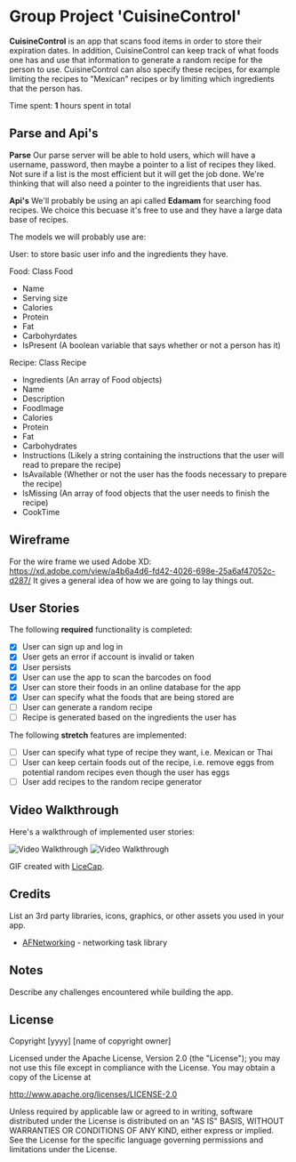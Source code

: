 # Group Project 'CuisineControl'

**CuisineControl** is an app that scans food items in order to store their expiration dates.  In addition, CuisineControl can keep track of what foods one has and use that information to generate a random recipe for the person to use.  CuisineControl can also specify these recipes, for example limiting the recipes to "Mexican" recipes or by limiting which ingredients that the person has.

Time spent: **1** hours spent in total

## Parse and Api's
**Parse**
Our parse server will be able to hold users, which will have a username, password, then maybe a pointer to a list of recipes they liked. Not sure if a list is the most efficient but it will get the job done. We're thinking that will also need a pointer to the ingreidients that user has.

**Api's**
We'll probably be using an api called **Edamam** for searching food recipes. We choice this becuase it's free to use and they have a large data base of recipes.

The models we will probably use are:

User: to store basic user info and the ingredients they have.

Food:
Class Food
 * Name
 * Serving size
 * Calories
 * Protein
 * Fat
 * Carbohyrdates
 * IsPresent (A boolean variable that says whether or not a person has it)
 
Recipe:
Class Recipe
* Ingredients (An array of Food objects)
* Name
* Description
* FoodImage
* Calories 
* Protein
* Fat
* Carbohydrates
* Instructions (Likely a string containing the instructions that the user will read to prepare the recipe)
* IsAvailable (Whether or not the user has the foods necessary to prepare the recipe)
* IsMissing (An array of food objects that the user needs to finish the recipe)
* CookTime

## Wireframe

For the wire frame we used Adobe XD:
https://xd.adobe.com/view/a4b6a4d6-fd42-4026-698e-25a6af47052c-d287/
It gives a general idea of how we are going to lay things out.


## User Stories

The following **required** functionality is completed:
- [X] User can sign up and log in
- [X] User gets an error if account is invalid or taken
- [X] User persists
- [X] User can use the app to scan the barcodes on food
- [X] User can store their foods in an online database for the app
- [X] User can specify what the foods that are being stored are
- [ ] User can generate a random recipe
- [ ] Recipe is generated based on the ingredients the user has

The following **stretch** features are implemented:

- [ ] User can specify what type of recipe they want, i.e. Mexican or Thai
- [ ] User can keep certain foods out of the recipe, i.e. remove eggs from potential random recipes even though the user has eggs
- [ ] User add recipes to the random recipe generator

## Video Walkthrough

Here's a walkthrough of implemented user stories:

<img src='https://image.ibb.co/eJwEfq/cusine-Walkthrough.gif' title='Video Walkthrough' width='' alt='Video Walkthrough' />
<img src='https://imgur.com/lIysgYZ.gif' title='Video Walkthrough' width='' alt='Video Walkthrough' />

GIF created with [LiceCap](http://www.cockos.com/licecap/).

## Credits

List an 3rd party libraries, icons, graphics, or other assets you used in your app.

- [AFNetworking](https://github.com/AFNetworking/AFNetworking) - networking task library


## Notes

Describe any challenges encountered while building the app.

## License

Copyright [yyyy] [name of copyright owner]

Licensed under the Apache License, Version 2.0 (the "License");
you may not use this file except in compliance with the License.
You may obtain a copy of the License at

http://www.apache.org/licenses/LICENSE-2.0

Unless required by applicable law or agreed to in writing, software
distributed under the License is distributed on an "AS IS" BASIS,
WITHOUT WARRANTIES OR CONDITIONS OF ANY KIND, either express or implied.
See the License for the specific language governing permissions and
limitations under the License.
